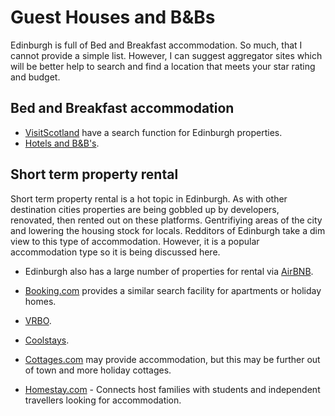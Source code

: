 # Guest Houses and B&Bs

Edinburgh is full of Bed and Breakfast accommodation.
So much, that I cannot provide a simple list. 
However, I can suggest aggregator sites which will be better help to search and find a location that meets your star rating and budget.

## Bed and Breakfast accommodation

* [VisitScotland](https://www.visitscotland.com/info/accommodation/search-results?prodtypes=acco&avail=off&locplace=4161&loc=Edinburgh&locprox=0&name=&cat=bandb&cat=farmhouse&cat=guesthouse) have a search function for Edinburgh properties.
* [Hotels and B&B's](https://www.hotels.uk.com/uk/city-of-edinburgh/bed-and-breakfast-in-edinburgh).

## Short term property rental

Short term property rental is a hot topic in Edinburgh. As with other destination cities properties are being gobbled up by developers, renovated, then rented out on these platforms. Gentrifiying areas of the city and lowering the housing stock for locals. Redditors of Edinburgh take a dim view to this type of accommodation. However, it is a popular accommodation  type so it is being discussed here.

* Edinburgh also has a large number of properties for rental via [AirBNB](https://www.airbnb.co.uk/s/Edinburgh/).

* [Booking.com](https://www.booking.com/searchresults.en-gb.html?label=gog235jc-10CAEoggI46AdIM1gDaFCIAQGYATO4AQfIAQ_YAQPoAQH4AQGIAgGoAgG4Apix_8YGwAIB0gIkOTU5NThkM2UtNzBlMy00MDI5LWE1NWYtMjA2MzBlNDBmNWEy2AIB4AIB&sid=cb32da551bf52dcf0d951659424bb0ca&aid=397594&ss=Edinburgh%2C%20Lothian%2C%20United%20Kingdom&efdco=1&lang=en-gb&src=index&dest_id=-2595386&dest_type=city&ac_position=0&ac_click_type=b&ac_langcode=en&ac_suggestion_list_length=5&search_selected=true&search_pageview_id=e211634c9dce00d9&group_adults=2&no_rooms=1&group_children=0&nflt=ht_id%3D201) provides a similar search facility for apartments or holiday homes.

* [VRBO](https://www.vrbo.com/en-gb/search?destination=Edinburgh).
* [Coolstays](https://www.coolstays.com/search?place=14059).
* [Cottages.com](https://www.cottages.com/) may provide accommodation, but this may be further out of town and more holiday cottages.
* [Homestay.com](https://www.homestay.com/scotland/edinburgh) - Connects host families with students and independent travellers looking for accommodation.
